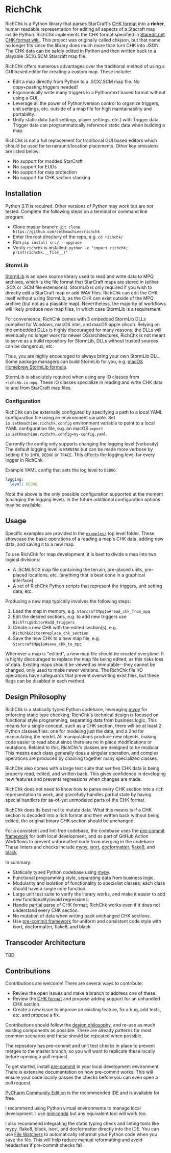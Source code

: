 # RichChk

RichChk is a Python library that parses StarCraft's [CHK format](http://www.starcraftai.com/wiki/CHK_Format) into a **richer**, human readable representation for editing all aspects of a Stacraft map inside Python.  RichChk implements the CHK format specified in [Staredit.net CHK format wiki](http://www.staredit.net/wiki/index.php/Scenario.chk).  This project was originally called chkjson, but that name no longer fits since the library does much more than turn CHK into JSON.  The CHK data can be safely edited in Python and then written back to a playable .SCX/.SCM Starcraft map file.

RichChk offers numerous advantages over the traditional method of using a GUI based editor for creating a custom map.  These include:

* Edit a map directly from Python to a .SCX/.SCM map file.  No copy+pasting triggers needed!
* Ergonomically write many triggers in a Python/text based format without using a GUI.
* Leverage all the power of Python/version control to organize triggers, unit settings, etc. outside of a map file for high maintainability and portability.
* Unify static data (unit settings, player settings, etc.) with Trigger data.  Trigger data can programmatically reference static data when building a map.  


RichChk is not a full replacement for traditional GUI based editors which should be used for terrain/unit/location placements.  Other key omissions are listed below:

* No support for modded StarCraft
* No support for EUDs
* No support for map protection
* No support for CHK section stacking

## Installation

Python 3.11 is required.  Other versions of Python may work but are not tested.  Complete the following steps on a terminal or command line program.

* Clone master branch: `git clone https://github.com/sethmachine/richchk`
* Enter the root directory of the repo, e.g. `cd richchk/`
* Run `pip install src/ --upgrade`
* Verify `richchk` is installed: `python -c "import richchk; print(richchk.__file__)"`

### StormLib

[StormLib](http://www.zezula.net/en/mpq/stormlib.html) is an open source library used to read and write data to MPQ archives, which is the file format that StarCraft maps are stored in (either .SCX or .SCM file extensions).  StormLib is only required if you wish to directly edit a StarCraft map or add WAV files.  RichChk can edit the CHK itself without using StormLib, as the CHK can exist outside of the MPQ archive (but not as a playable map).  Nevertheless, the majority of workflows will likely produce new map files, in which case StormLib is a requirement.

For convenience, RichChk comes with 3 embedded StormLib DLLs compiled for Windows, macOS intel, and macOS apple silicon.  Relying on the embedded DLLs is highly discouraged for many reasons: the DLLs will eventually no longer work for newer OS/architectures, RichChk is not meant to serve as a build repository for StormLib, DLLs without trusted sources can be dangerous, etc.

Thus, you are highly encouraged to always bring your own StormLib DLL.  Some package managers can build StormLib for you, e.g. [macOS Homebrew StormLib formula](https://formulae.brew.sh/formula/stormlib).

StormLib is absolutely required when using any IO classes from `richchk.io.mpq`.  These IO classes specialize in reading and write CHK data to and from StarCraft map files.

### Configuration

RichChk can be externally configured by specifying a path to a local YAML configuration file using an environment variable.  Set `io.sethmachine.richchk.config` environment variable to point to a local YAML configuration file, e.g. on macOS `export io.sethmachine.richchk.config=my-config.yaml`.

Currently the config only supports changing the logging level (verbosity).  The default logging level is `WARNING` but can be made more verbose by setting it to `INFO`, `DEBUG` or `TRACE`.  This affects the logging level for every logger in RichChk.  

Example YAML config that sets the log level to `DEBUG`:

```yaml
logging:
  level: DEBUG
```

Note the above is the only possible configuration supported at the moment (changing the logging level).  In the future additional configuration options may be available.  

## Usage

Specific examples are provided in the [`examples/`](examples/) top level folder.  These showcase the basic operations of a reading a map's CHK data, adding new data, and saving it to a new map.  

To use RichChk for map development, it is best to divide a map into two logical divisions:

* A .SCM/.SCX map file containing the terrain, pre-placed units, pre-placed locations, etc. (anything that is best done in a graphical interface)
* A set of RichChk Python scripts that represent the triggers, unit setting data, etc.  

Producing a new map typically involves the following steps:

1.  Load the map in memory, e.g. `StarcraftMpqIo#read_chk_from_mpq`
1.  Edit the desired sections, e.g. to add new triggers use `RichTrigEditor#add_triggers`
1.  Create a new CHK with the edited section(s), e.g. `RichChkEditor#replace_chk_section`
1.  Save the new CHK to a new map file, e.g. `StarcraftMpqIo#save_chk_to_mpq`

Whenever a map is "edited", a new map file should be created everytime.  It is highly discouraged to replace the map file being edited, as this risks loss of data.  Existing maps should be viewed as immutable--they cannot be changed, only used to make newer versions.  The RichChk file I/O operations have safeguards that prevent overwriting exist files, but these flags can be disabled in each method.  


## Design Philosophy

RichChk is a statically typed Python codebase, leveraging [mypy](https://mypy-lang.org/) for enforcing static type checking.  RichChk's technical design is focused on functional style programming, separating data from business logic.  This means for a single concept, such as a CHK section, there will be at least 2 Python classes/files: one for modeling just the data, and a 2nd for manipulating the model.  All manipulations produce new objects, making code easier to read about since there are no in place modifications or mutations.  Related to this, RichChk's classes are designed to be modular.  This means each class generally does a singular operation, and complex operations are produced by chaining together many specialized classes.  

RichChk also comes with a large test suite that verifies CHK data is being properly read, edited, and written back.  This gives confidence in developing new features and prevents regressions when changes are made.  

RichChk does not need to know how to parse every CHK section into a rich representation to work, and gracefully handles partial state by having special handlers for as-of-yet unmodeled parts of the CHK format.  

RichChk does its best not to mutate data.  What this means is if a CHK section is decoded into a rich format and then written back without being edited, the original binary CHK section should be unchanged.  

For a consistent and lint-free codebase, the codebase uses the [pre-commit framework](https://pre-commit.com/) for both local development, and as part of GitHub Action Workflows to prevent unformatted code from merging in the codebase.  These linters and checks include [mypy](https://mypy-lang.org/), [isort](https://pycqa.github.io/isort/), [docformatter](https://pypi.org/project/docformatter/), [flake8](https://flake8.pycqa.org/en/latest/), and [black](https://github.com/psf/black).

In summary:

* Statically typed Python codebase using [mypy](https://mypy-lang.org/).
* Functional programming style, separating data from business logic.
* Modularity and isolation of functionality to specialist classes; each class should have a single core function.
* Large unit test suite to verify the library works, and make it easier to add new functionality/avoid regressions.
* Handle partial parse of CHK format; RichChk works even if it does not understand every CHK section.
* No mutation of data when writing back unchanged CHK sections.  
* Use [pre-commit framework](https://pre-commit.com/) for uniform and consistent code style with isort, docformatter, flake8, and black


## Transcoder Architecture

TBD



## Contributions

Contributions are welcome!  There are several ways to contribute:

* Review the open issues and make a branch to address one of these.
* Review the [CHK format](http://www.starcraftai.com/wiki/CHK_Format) and propose adding support for an unhandled CHK section.
* Create a new issue to improve an existing feature, fix a bug, add tests, etc. and propose a fix.

Contributions should follow the [design philosophy](#design-philosophy), and re-use as much existing components as possible.  There are already patterns for most common scenarios and these should be repeated when possible.  

The repository has pre-commit and unit test checks in place to prevent merges to the master branch, so you will want to replicate these locally before opening a pull request.  

To get started, install [pre-commit](https://pre-commit.com/#install) in your local development environment.  There is extensive documentation on how pre-commit works.  This will ensure your code locally passes the checks before you can even open a pull request.  

[PyCharm Community Edition](https://www.jetbrains.com/pycharm/download) is the recommended IDE and is available for free. 

I recommend using Python virtual environments to manage local development.  I use [miniconda](https://docs.anaconda.com/free/miniconda/) but any equivalent tool will work too.  

I also recommend integrating the static typing check and linting tools like mypy, flake8, black, isort, and docformatter directly into the IDE.  You can use [File Watchers](https://www.jetbrains.com/help/pycharm/using-file-watchers.html) to automatically reformat your Python code when you save the file.  This will help reduce manual reformatting and avoid headaches if pre-commit checks fail.  


